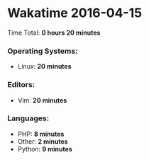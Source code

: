 # Wakatime 2016-04-15

Time Total: **0 hours 20 minutes**

### Operating Systems:
- Linux: **20 minutes** 

### Editors:
- Vim: **20 minutes** 

### Languages:
- PHP: **8 minutes** 
- Other: **2 minutes** 
- Python: **9 minutes** 

